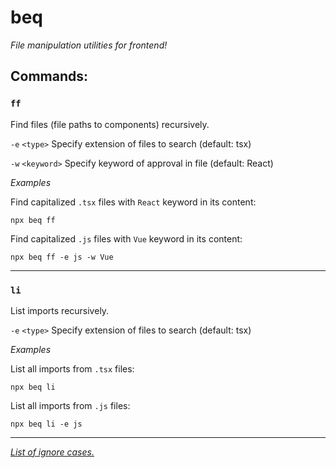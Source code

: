 # beq

_File manipulation utilities for frontend!_

## Commands:

### `ff`

Find files (file paths to components) recursively.

`-e` `<type>` Specify extension of files to search (default: tsx)

`-w` `<keyword>` Specify keyword of approval in file (default: React)

_Examples_

Find capitalized `.tsx` files with `React` keyword in its content:

```
npx beq ff
```

Find capitalized `.js` files with `Vue` keyword in its content:

```
npx beq ff -e js -w Vue
```

---

### `li`

List imports recursively.

`-e` `<type>` Specify extension of files to search (default: tsx)

_Examples_

List all imports from `.tsx` files:

```
npx beq li
```

List all imports from `.js` files:

```
npx beq li -e js
```

---

_[List of ignore cases.](lib/ignores/README.md)_
